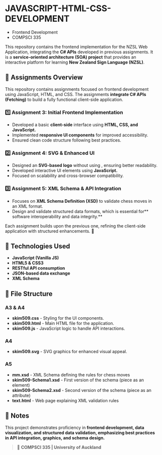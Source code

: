 # JAVASCRIPT-HTML-CSS-DEVELOPMENT
- Frontend Development
- COMPSCI 335

This repository contains the frontend implementation for the NZSL Web Application, integrating the **C# APIs** developed in previous assignments. It is a **service-oriented architecture (SOA) project** that provides an interactive platform for learning **New Zealand Sign Language (NZSL)**.

## 📝 Assignments Overview
This repository contains assignments focused on frontend development using JavaScript, HTML, and CSS. The assignments **integrate C# APIs (Fetching)** to build a fully functional client-side application.

### 1️⃣ Assignment 3: Initial Frontend Implementation
- Developed a basic **client-side** interface using **HTML, CSS, and JavaScript.**
- Implemented **responsive UI components** for improved accessibility.
- Ensured clean code structure following best practices.

### 2️⃣ Assignment 4: SVG & Enhanced UI
- Designed an **SVG-based logo** without using <path>, ensuring better readability.
- Developed interactive UI elements using **JavaScript.**
- Focused on scalability and cross-browser compatibility.

### 3️⃣ Assignment 5: XML Schema & API Integration
- Focuses on **XML Schema Definition (XSD)** to validate chess moves in an XML format.
- Design and validate structured data formats, which is essential for** software interoperability and data integrity.**

Each assignment builds upon the previous one, refining the client-side application with structured enhancements. 🚀


## 🚀 Technologies Used
- **JavaScript (Vanilla JS)**
- **HTML5 & CSS3**
- **RESTful API consumption**
- **JSON-based data exchange**
- **XML Schema**

## 📂 File Structure
### A3 & A4
- **skim509.css**           - Styling for the UI components.
- **skim509.html**         - Main HTML file for the application.
- **skim509.js**             - JavaScript logic to handle API interactions.

### A4 
- **skim509.svg**            - SVG graphics for enhanced visual appeal.

### A5
- **mm.xsd**                         - XML Schema defining the rules for chess moves
- **skim509-Schema1.xsd**            - First version of the schema (piece as an element)
- **skim509-Schema2.xsd**            - Second version of the schema (piece as an attribute)
- **text.html**                      - Web page explaining XML validation rules


## 📌 Notes
This project demonstrates proficiency in **frontend development, data visualization, and structured data validation, emphasizing best practices in API integration, graphics, and schema design.**



> 📌 **COMPSCI 335 | University of Auckland**

